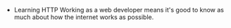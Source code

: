 * Learning HTTP
Working as a web developer means it's good to know as much about how the internet works as possible.